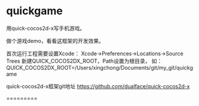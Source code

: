 quickgame
=========

用quick-cocos2d-x写手机游戏。

做个游戏demo，看看这框架的开发效果。

首次运行工程需要设置Xcode：
Xcode->Preferences->Locations->Source Trees
新建QUICK_COCOS2DX_ROOT，Path设置为根目录，
如：QUICK_COCOS2DX_ROOT=/Users/xingchong/Documents/git/my_git/quickgame

quick-cocos2d-x框架git地址
https://github.com/dualface/quick-cocos2d-x


=========
